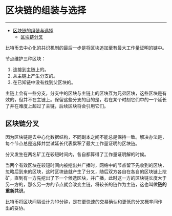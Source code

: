 <!--
 * @Author: ZhXZhao
 * @Date: 2020-02-22 22:56:54
 * @LastEditors: ZhXZhao
 * @LastEditTime: 2020-02-23 21:47:03
 * @Description: 
 -->

# 区块链的组装与选择

---


- [区块链的组装与选择](#%e5%8c%ba%e5%9d%97%e9%93%be%e7%9a%84%e7%bb%84%e8%a3%85%e4%b8%8e%e9%80%89%e6%8b%a9)
  - [区块链分叉](#%e5%8c%ba%e5%9d%97%e9%93%be%e5%88%86%e5%8f%89)

比特币去中心化的共识机制的最后一步是将区块追加至有最大工作量证明的链中。

节点维护三种区块：
1. 连接到主链上的。
2. 从主链上产生分支的。
3. 在已知链中没有找到父区块的。

主链上会有一些分支，分支中的区块与主链上的区块互为兄弟区块，这些区块是有效的，但并不在主链上。保留这些分支的目的是，若在某个时刻它们中的一个延长了并在难度上超过了主链，后续区块将会引用它们。

## 区块链分叉

因为区块链是去中心化数据结构，不同副本之间不能总是保持一致。解决办法是，每个节点总是选择并尝试延长代表累积了最大工作量证明的区块链。

分叉发生在两名矿工在较短时间内，各自都算得了工作量证明解的时候。

当两个有效区块在较短时间内被挖出并广播时，网络中的节点留下先收到的区块，忽略后到来的区块，这时区块链就产生了分叉，随后双方各自在各自的区块链上挖矿，直到有一方先挖出了下一个候选区块，并广播，此时这一方的区块链长度大于另一方的，那么另一方的节点就会改变主链，将较长的链作为主链，这也叫做**链的重新共识**。

比特币将区块间隔设计为10分钟，是在更快速的交易确认和更低的分叉概率间作出的妥协。
